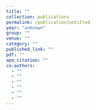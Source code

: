 ```yaml
---
title: ""
collection: publications
permalink: /publication/untitled
year: "unknown"
group: ""
venue: ""
category: ""
published_link: ""
pdf: ""
apa_citation: ""
co-authors:
  - ""
  - ""
  - ""
  - ""
  - ""
  - ""
---
```

